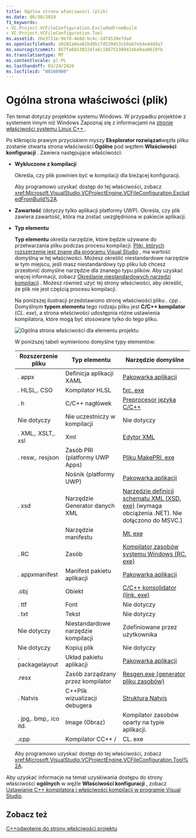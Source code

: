 ```yaml
---
title: Ogólna strona właściwości (plik)
ms.date: 08/30/2019
f1_keywords:
- VC.Project.VCFileConfiguration.ExcludedFromBuild
- VC.Project.VCFileConfiguration.Tool
ms.assetid: 26e3711e-9e7d-4e8d-bc4c-2474538efdad
ms.openlocfilehash: a9281a0ea02bd9b1fd529453cb9a67e54e4ddda7
ms.sourcegitcommit: 857fa6b530224fa6c18675138043aba9aa0619fb
ms.translationtype: MT
ms.contentlocale: pl-PL
ms.lasthandoff: 03/24/2020
ms.locfileid: "80168980"
---
```

# <a name="general-property-page-file"></a>Ogólna strona właściwości (plik)

Ten temat dotyczy projektów systemu Windows. W przypadku projektów z systemem innym niż Windows Zapoznaj się z informacjami na [stronie właściwości systemu Linux C++ ](../../linux/prop-pages-linux.md).

Po kliknięciu prawym przyciskiem myszy **Eksplorator rozwiązań**węzła pliku zostanie otwarta strona właściwości **Ogólne** pod węzłem **Właściwości konfiguracji** . Zawiera następujące właściwości:

- **Wykluczone z kompilacji**

   Określa, czy plik powinien być w kompilacji dla bieżącej konfiguracji.

   Aby programowo uzyskać dostęp do tej właściwości, zobacz <xref:Microsoft.VisualStudio.VCProjectEngine.VCFileConfiguration.ExcludedFromBuild%2A>.

- **Zawartość** (dotyczy tylko aplikacji platformy UWP). Określa, czy plik zawiera zawartość, która ma zostać uwzględniona w pakiecie aplikacji.

- **Typ elementu**

   **Typ elementu** określa narzędzie, które będzie używane do przetwarzania pliku podczas procesu kompilacji. [Pliki, których rozszerzenie jest znane dla programu Visual Studio](/visualstudio/extensibility/visual-cpp-project-extensibility?view=vs-2019#project-items) , ma wartość domyślną w tej właściwości. Możesz określić niestandardowe narzędzie w tym miejscu, jeśli masz niestandardowy typ pliku lub chcesz przesłonić domyślne narzędzie dla znanego typu plików. Aby uzyskać więcej informacji, zobacz [Określanie niestandardowych narzędzi kompilacji](../specifying-custom-build-tools.md) . Możesz również użyć tej strony właściwości, aby określić, że plik nie jest częścią procesu kompilacji.

   Na poniższej ilustracji przedstawiono stronę właściwości pliku *. cpp* . Domyślnym **typem elementu** tego rodzaju pliku jest **C/C++ kompilator** (*CL. exe*), a strona właściwości udostępnia różne ustawienia kompilatora, które mogą być stosowane tylko do tego pliku.

   ![Ogólna strona właściwości dla elementu projektu](media/file-general-item-type.png "Opcje typu elementu")

    W poniższej tabeli wymieniono domyślne typy elementów:

    |Rozszerzenie pliku|Typ elementu|Narzędzie domyślne|
    |-|-|-|
    |. appx|Definicja aplikacji XAML|[Pakowarka aplikacji](/windows/win32/appxpkg/make-appx-package--makeappx-exe-)|
    |. HLSL,. CSO|Kompilator HLSL|[fxc. exe](/windows/win32/direct3dtools/fxc)|
    |. h|C/C++ nagłówek|[Preprocesor języka C/C++](../../preprocessor/c-cpp-preprocessor-reference.md)|
    |Nie dotyczy|Nie uczestniczy w kompilacji|Nie dotyczy|
    |. XML,. XSLT,. xsl|Xml|[Edytor XML](/visualstudio/xml-tools/xml-editor)|
    |. resw,. resjson|Zasób PRI (platformy UWP Apps)|[Pliku MakePRI. exe](/windows/uwp/app-resources/compile-resources-manually-with-makepri)|
    ||Nośnik (platformy UWP)|[Pakowarka aplikacji](/windows/win32/appxpkg/make-appx-package--makeappx-exe-)|
    |. xsd|Narzędzie Generator danych XML|[Narzędzie definicji schematu XML (XSD. exe)](/dotnet/standard/serialization/xml-schema-definition-tool-xsd-exe) (wymaga obciążenia .NET). Nie dołączono do MSVC.)|
    ||Narzędzie manifestu|[Mt. exe](/windows/win32/sbscs/mt-exe)|
    |. RC|Zasób|[Kompilator zasobów systemu Windows (RC. exe)](/windows/win32/menurc/resource-compiler)|
    |. appxmanifest|Manifest pakietu aplikacji|[Pakowarka aplikacji](/windows/win32/appxpkg/make-appx-package--makeappx-exe-)|
    |.obj|Obiekt|[C/C++ konsolidator (link. exe)](cl-invokes-the-linker.md)|
    |. ttf|Font|Nie dotyczy|
    |. txt|Tekst|Nie dotyczy|
    |Nie dotyczy|Niestandardowe narzędzie kompilacji|Zdefiniowane przez użytkownika|
    |Nie dotyczy|Kopiuj plik|Nie dotyczy|
    |. packagelayout|Układ pakietu aplikacji|[Pakowarka aplikacji](/windows/win32/appxpkg/make-appx-package--makeappx-exe-)|
    |.resx|Zasób zarządzany przez kompilator|[Resgen.exe (generator pliku zasobów)](/dotnet/framework/tools/resgen-exe-resource-file-generator)|
    |. Natvis|C++Plik wizualizacji debugera|[Struktura Natvis](/visualstudio/debugger/create-custom-views-of-native-objects)|
    |. jpg,. bmp,. ico itd.|Image (Obraz)|Kompilator zasobów oparty na typie aplikacji.|
    |.cpp|Kompilator CC++ /|CL. exe|

   Aby programowo uzyskać dostęp do tej właściwości, zobacz <xref:Microsoft.VisualStudio.VCProjectEngine.VCFileConfiguration.Tool%2A>.

Aby uzyskać informacje na temat uzyskiwania dostępu do strony właściwości **ogólnych** w węźle **Właściwości konfiguracji** , zobacz [Ustawianie C++ kompilatora i właściwości kompilacji w programie Visual Studio](../working-with-project-properties.md).

## <a name="see-also"></a>Zobacz też

[C++odwołanie do strony właściwości projektu](property-pages-visual-cpp.md)
